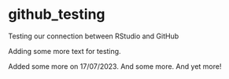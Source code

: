 # github_testing
Testing our connection between RStudio and GitHub

Adding some more text for testing.


Added some more on 17/07/2023. And some more. And yet more!


